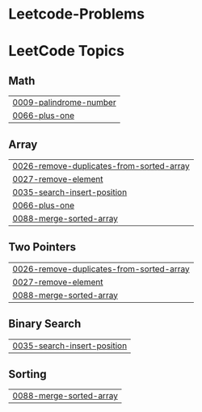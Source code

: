 # Leetcode-Problems

<!---LeetCode Topics Start-->
# LeetCode Topics
## Math
|  |
| ------- |
| [0009-palindrome-number](https://github.com/developer-gokulk/Leetcode-Problems/tree/master/0009-palindrome-number) |
| [0066-plus-one](https://github.com/developer-gokulk/Leetcode-Problems/tree/master/0066-plus-one) |
## Array
|  |
| ------- |
| [0026-remove-duplicates-from-sorted-array](https://github.com/developer-gokulk/Leetcode-Problems/tree/master/0026-remove-duplicates-from-sorted-array) |
| [0027-remove-element](https://github.com/developer-gokulk/Leetcode-Problems/tree/master/0027-remove-element) |
| [0035-search-insert-position](https://github.com/developer-gokulk/Leetcode-Problems/tree/master/0035-search-insert-position) |
| [0066-plus-one](https://github.com/developer-gokulk/Leetcode-Problems/tree/master/0066-plus-one) |
| [0088-merge-sorted-array](https://github.com/developer-gokulk/Leetcode-Problems/tree/master/0088-merge-sorted-array) |
## Two Pointers
|  |
| ------- |
| [0026-remove-duplicates-from-sorted-array](https://github.com/developer-gokulk/Leetcode-Problems/tree/master/0026-remove-duplicates-from-sorted-array) |
| [0027-remove-element](https://github.com/developer-gokulk/Leetcode-Problems/tree/master/0027-remove-element) |
| [0088-merge-sorted-array](https://github.com/developer-gokulk/Leetcode-Problems/tree/master/0088-merge-sorted-array) |
## Binary Search
|  |
| ------- |
| [0035-search-insert-position](https://github.com/developer-gokulk/Leetcode-Problems/tree/master/0035-search-insert-position) |
## Sorting
|  |
| ------- |
| [0088-merge-sorted-array](https://github.com/developer-gokulk/Leetcode-Problems/tree/master/0088-merge-sorted-array) |
<!---LeetCode Topics End-->